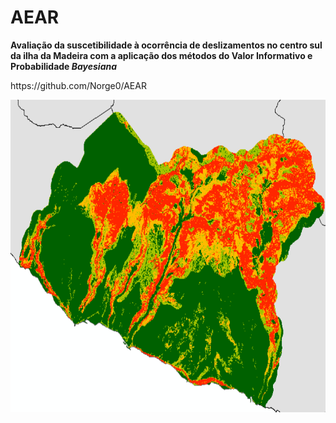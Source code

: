 # AEAR
<B>Avaliação da suscetibilidade à ocorrência de deslizamentos no centro sul
da ilha da Madeira com a aplicação dos métodos do Valor Informativo
e Probabilidade <i>Bayesiana</i></B><br>
<p></p>
https://github.com/Norge0/AEAR
<p></p>
<img src="map_vi.png" alt="image" width="" height="500">
